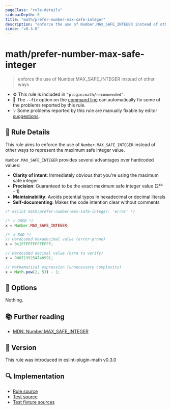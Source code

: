```yaml
---
pageClass: "rule-details"
sidebarDepth: 0
title: "math/prefer-number-max-safe-integer"
description: "enforce the use of Number.MAX_SAFE_INTEGER instead of other ways"
since: "v0.3.0"
---
```


# math/prefer-number-max-safe-integer

> enforce the use of Number.MAX_SAFE_INTEGER instead of other ways

- ⚙️ This rule is included in `"plugin:math/recommended"`.
- 🔧 The `--fix` option on the [command line](https://eslint.org/docs/user-guide/command-line-interface#fixing-problems) can automatically fix some of the problems reported by this rule.
- 💡 Some problems reported by this rule are manually fixable by editor [suggestions](https://eslint.org/docs/developer-guide/working-with-rules#providing-suggestions).

## 📖 Rule Details

This rule aims to enforce the use of `Number.MAX_SAFE_INTEGER` instead of other ways to represent the maximum safe integer value.

`Number.MAX_SAFE_INTEGER` provides several advantages over hardcoded values:

- **Clarity of intent**: Immediately obvious that you're using the maximum safe integer
- **Precision**: Guaranteed to be the exact maximum safe integer value (2⁵³ - 1)
- **Maintainability**: Avoids potential typos in hexadecimal or decimal literals
- **Self-documenting**: Makes the code intention clear without comments

<eslint-code-block fix>

<!-- eslint-skip -->

```js
/* eslint math/prefer-number-max-safe-integer: 'error' */

/* ✓ GOOD */
x = Number.MAX_SAFE_INTEGER;

/* ✗ BAD */
// Hardcoded hexadecimal value (error-prone)
x = 0x1FFFFFFFFFFFFF;

// Hardcoded decimal value (hard to verify)
x = 9007199254740991;

// Mathematical expression (unnecessary complexity)
x = Math.pow(2, 53) - 1;
```

</eslint-code-block>

## 🔧 Options

Nothing.

## 📚 Further reading

- [MDN: Number.MAX_SAFE_INTEGER](https://developer.mozilla.org/en-US/docs/Web/JavaScript/Reference/Global_Objects/Number/MAX_SAFE_INTEGER)

## 🚀 Version

This rule was introduced in eslint-plugin-math v0.3.0

## 🔍 Implementation

- [Rule source](https://github.com/ota-meshi/eslint-plugin-math/blob/main/src/rules/prefer-number-max-safe-integer.ts)
- [Test source](https://github.com/ota-meshi/eslint-plugin-math/blob/main/tests/src/rules/prefer-number-max-safe-integer.ts)
- [Test fixture sources](https://github.com/ota-meshi/eslint-plugin-math/tree/main/tests/fixtures/rules/prefer-number-max-safe-integer)
